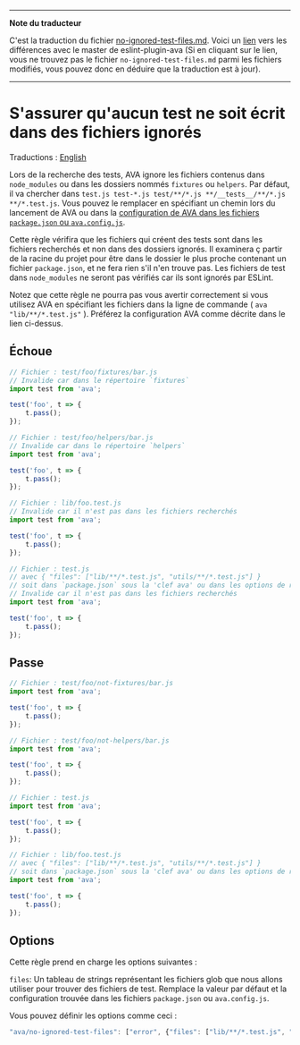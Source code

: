 ___
**Note du traducteur**

C'est la traduction du fichier [no-ignored-test-files.md](https://github.com/avajs/eslint-plugin-ava/blob/master/docs/rules/no-ignored-test-files.md). Voici un [lien](https://github.com/avajs/eslint-plugin-ava/compare/ed2c1dccddd96c199b22aa8e96d1b7f28599e02d...master#diff-dfdc73f3a1c1fc001ea0161104cf3d13) vers les différences avec le master de eslint-plugin-ava (Si en cliquant sur le lien, vous ne trouvez pas le fichier `no-ignored-test-files.md` parmi les fichiers modifiés, vous pouvez donc en déduire que la traduction est à jour).
___
# S'assurer qu'aucun test ne soit écrit dans des fichiers ignorés

Traductions : [English](https://github.com/avajs/eslint-plugin-ava/blob/master/docs/rules/no-ignored-test-files.md)

Lors de la recherche des tests, AVA ignore les fichiers contenus dans `node_modules` ou dans les dossiers nommés `fixtures` ou `helpers`. Par défaut, il va chercher dans `test.js test-*.js test/**/*.js **/__tests__/**/*.js **/*.test.js`. Vous pouvez le remplacer en spécifiant un chemin lors du lancement de AVA ou dans la [configuration de AVA dans les fichiers `package.json` ou `ava.config.js`](https://github.com/avajs/ava-docs/blob/master/fr_FR/docs/06-configuration.md).

Cette règle vérifira que les fichiers qui créent des tests sont dans les fichiers recherchés et non dans des dossiers ignorés. Il examinera ç partir de la racine du projet pour être dans le dossier le plus proche contenant un fichier `package.json`, et ne fera rien s'il n'en trouve pas. Les fichiers de test dans `node_modules` ne seront pas vérifiés car ils sont ignorés par ESLint.

Notez que cette règle ne pourra pas vous avertir correctement si vous utilisez AVA en spécifiant les fichiers dans la ligne de commande ( `ava "lib/**/*.test.js"` ). Préférez la configuration AVA comme décrite dans le lien ci-dessus.

## Échoue

```js
// Fichier : test/foo/fixtures/bar.js
// Invalide car dans le répertoire `fixtures`
import test from 'ava';

test('foo', t => {
	t.pass();
});

// Fichier : test/foo/helpers/bar.js
// Invalide car dans le répertoire `helpers`
import test from 'ava';

test('foo', t => {
	t.pass();
});

// Fichier : lib/foo.test.js
// Invalide car il n'est pas dans les fichiers recherchés
import test from 'ava';

test('foo', t => {
	t.pass();
});

// Fichier : test.js
// avec { "files": ["lib/**/*.test.js", "utils/**/*.test.js"] }
// soit dans `package.json` sous la 'clef ava' ou dans les options de règle
// Invalide car il n'est pas dans les fichiers recherchés
import test from 'ava';

test('foo', t => {
	t.pass();
});
```


## Passe

```js
// Fichier : test/foo/not-fixtures/bar.js
import test from 'ava';

test('foo', t => {
	t.pass();
});

// Fichier : test/foo/not-helpers/bar.js
import test from 'ava';

test('foo', t => {
	t.pass();
});

// Fichier : test.js
import test from 'ava';

test('foo', t => {
	t.pass();
});

// Fichier : lib/foo.test.js
// avec { "files": ["lib/**/*.test.js", "utils/**/*.test.js"] }
// soit dans `package.json` sous la 'clef ava' ou dans les options de règle
import test from 'ava';

test('foo', t => {
	t.pass();
});
```

## Options

Cette règle prend en charge les options suivantes :

`files`: Un tableau de strings représentant les fichiers glob que nous allons utiliser pour trouver des fichiers de test. Remplace la valeur par défaut et la configuration trouvée dans les fichiers `package.json` ou `ava.config.js`.

Vous pouvez définir les options comme ceci :

```js
"ava/no-ignored-test-files": ["error", {"files": ["lib/**/*.test.js", "utils/**/*.test.js"]}]
```
